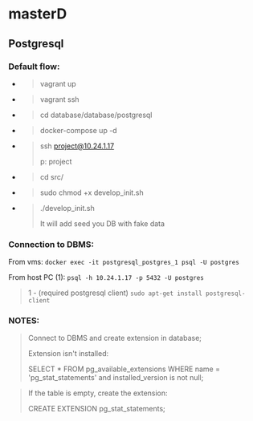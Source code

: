 # masterD


## Postgresql
### Default flow:

* > vagrant up
* > vagrant ssh
* > cd database/database/postgresql
* > docker-compose up -d
* > ssh project@10.24.1.17 
  >
  > p: project
* > cd src/
* > sudo chmod +x develop_init.sh
* > ./develop_init.sh
  >
  >It will add seed you DB with fake data



### Connection to DBMS:

From vms:
``` docker exec -it postgresql_postgres_1 psql -U postgres ```
    
From host PC (1):
``` psql -h 10.24.1.17 -p 5432 -U postgres ```
>  1 - (required postgresql client) ```sudo apt-get install postgresql-client```


### NOTES:

> Connect to DBMS and create extension in database; 
>
> Extension isn't installed:
>
>SELECT * 
FROM pg_available_extensions 
WHERE 
    name = 'pg_stat_statements' and 
    installed_version is not null;

>If the table is empty, create the extension:
>
>CREATE EXTENSION pg_stat_statements;
